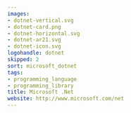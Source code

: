 ```yaml
---
images:
- dotnet-vertical.svg
- dotnet-card.png
- dotnet-horizontal.svg
- dotnet-ar21.svg
- dotnet-icon.svg
logohandle: dotnet
skipped: 2
sort: microsoft_dotnet
tags:
- programming_language
- programming_library
title: Microsoft .Net
website: http://www.microsoft.com/net
---
```

